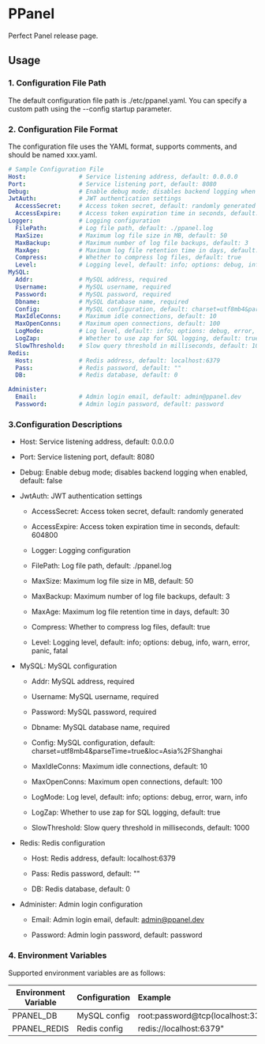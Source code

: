 # PPanel

Perfect Panel release page.

## Usage

### 1. Configuration File Path

The default configuration file path is ./etc/ppanel.yaml. You can specify a custom path using the --config startup parameter.

### 2. Configuration File Format

The configuration file uses the YAML format, supports comments, and should be named xxx.yaml.

```yaml
# Sample Configuration File
Host:               # Service listening address, default: 0.0.0.0
Port:               # Service listening port, default: 8080
Debug:              # Enable debug mode; disables backend logging when enabled, default: false
JwtAuth:            # JWT authentication settings
  AccessSecret:     # Access token secret, default: randomly generated
  AccessExpire:     # Access token expiration time in seconds, default: 604800
Logger:             # Logging configuration
  FilePath:         # Log file path, default: ./ppanel.log
  MaxSize:          # Maximum log file size in MB, default: 50
  MaxBackup:        # Maximum number of log file backups, default: 3
  MaxAge:           # Maximum log file retention time in days, default: 30
  Compress:         # Whether to compress log files, default: true
  Level:            # Logging level, default: info; options: debug, info, warn, error, panic, fatal
MySQL:
  Addr:             # MySQL address, required
  Username:         # MySQL username, required
  Password:         # MySQL password, required
  Dbname:           # MySQL database name, required
  Config:           # MySQL configuration, default: charset=utf8mb4&parseTime=true&loc=Asia%2FShanghai
  MaxIdleConns:     # Maximum idle connections, default: 10
  MaxOpenConns:     # Maximum open connections, default: 100
  LogMode:          # Log level, default: info; options: debug, error, warn, info
  LogZap:           # Whether to use zap for SQL logging, default: true
  SlowThreshold:    # Slow query threshold in milliseconds, default: 1000
Redis:
  Host:             # Redis address, default: localhost:6379
  Pass:             # Redis password, default: ""
  DB:               # Redis database, default: 0

Administer:
  Email:            # Admin login email, default: admin@ppanel.dev
  Password:         # Admin login password, default: password
```

### 3.Configuration Descriptions

- Host: Service listening address, default: 0.0.0.0

- Port: Service listening port, default: 8080
- Debug: Enable debug mode; disables backend logging when enabled, default: false

- JwtAuth: JWT authentication settings

  - AccessSecret: Access token secret, default: randomly generated
  
  - AccessExpire: Access token expiration time in seconds, default: 604800
  
  - Logger: Logging configuration
  
  - FilePath: Log file path, default: ./ppanel.log
  
  - MaxSize: Maximum log file size in MB, default: 50
  
  - MaxBackup: Maximum number of log file backups, default: 3
  
  - MaxAge: Maximum log file retention time in days, default: 30
  
  - Compress: Whether to compress log files, default: true
  
  - Level: Logging level, default: info; options: debug, info, warn, error, panic, fatal
  
- MySQL: MySQL configuration
  
  - Addr: MySQL address, required
  
  - Username: MySQL username, required

  - Password: MySQL password, required

  - Dbname: MySQL database name, required
  
  - Config: MySQL configuration, default: charset=utf8mb4&parseTime=true&loc=Asia%2FShanghai
  
  - MaxIdleConns: Maximum idle connections, default: 10
  
  - MaxOpenConns: Maximum open connections, default: 100
  
  - LogMode: Log level, default: info; options: debug, error, warn, info
  
  - LogZap: Whether to use zap for SQL logging, default: true
  
  - SlowThreshold: Slow query threshold in milliseconds, default: 1000
  
- Redis: Redis configuration

  - Host: Redis address, default: localhost:6379
  
  - Pass: Redis password, default: ""
  
  - DB: Redis database, default: 0
  
- Administer: Admin login configuration

  - Email: Admin login email, default: <admin@ppanel.dev>

  - Password: Admin login password, default: password

### 4. Environment Variables

Supported environment variables are as follows:

| Environment Variable  | Configuration | Example                                    |
|-----------------------|---------------|:-------------------------------------------|
| PPANEL_DB             | MySQL config  | root:password@tcp(localhost:3306)/vpnboard |
| PPANEL_REDIS          | Redis config  | redis://localhost:6379"                    |
